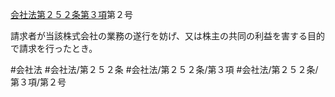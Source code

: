 [会社法第２５２条第３項](会社法＿＿＿＿第２５２条第３項)第２号

請求者が当該株式会社の業務の遂行を妨げ、又は株主の共同の利益を害する目的で請求を行ったとき。


#会社法
#会社法/第２５２条
#会社法/第２５２条/第３項
#会社法/第２５２条/第３項/第２号

